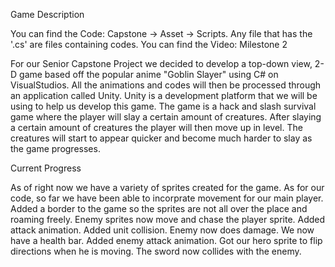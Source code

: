 Game Description

You can find the Code: Capstone -> Asset -> Scripts. Any file that has the '.cs' are files containing codes.
You can find the Video: Milestone 2

For our Senior Capstone Project we decided to develop a top-down view, 2-D game based off the popular anime "Goblin Slayer" using C# on VisualStudios.
All the animations and codes will then be processed through an application called Unity. 
Unity is a development platform that we will be using to help us develop this game.
The game is a hack and slash survival game where the player will slay a certain amount of creatures.
After slaying a certain amount of creatures the player will then move up in level.
The creatures will start to appear quicker and become much harder to slay as the game progresses.

Current Progress 

As of right now we have a variety of sprites created for the game. 
As for our code, so far we have been able to incorprate movement for our main player. 
Added a border to the game so the sprites are not all over the place and roaming freely.
Enemy sprites now move and chase the player sprite. 
Added attack animation. 
Added unit collision. 
Enemy now does damage.
We now have a health bar.
Added enemy attack animation.
Got our hero sprite to flip directions when he is moving.
The sword now collides with the enemy. 
